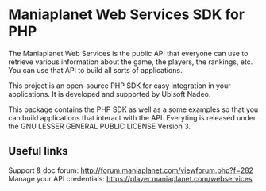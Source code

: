 Maniaplanet Web Services SDK for PHP
====================================

The Maniaplanet Web Services is the public API that everyone can use to retrieve various information about the game, the players, the rankings, etc. You can use that API to build all sorts of applications.

This project is an open-source PHP SDK for easy integration in your applications. It is developed and supported by Ubisoft Nadeo. 

This package contains the PHP SDK as well as a some examples so that you can 
build applications that interact with the API. Everyting is released under the 
GNU LESSER GENERAL PUBLIC LICENSE Version 3.

Useful links
------------

Support & doc forum: http://forum.maniaplanet.com/viewforum.php?f=282
Manage your API credentials: https://player.maniaplanet.com/webservices
